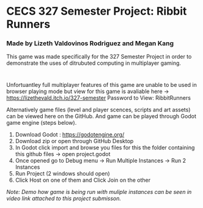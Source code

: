 # CECS 327 Semester Project: Ribbit Runners

### Made by Lizeth Valdovinos Rodriguez and Megan Kang

This game was made specifically for the 327 Semester Project in order to demonstrate the uses of ditrubuted computing in multiplayer gaming.

#
Unfortuantley full multiplayer features of this game are unable to be used in browser playing mode but view for this game is avaliable here -> https://lizethevald.itch.io/327-semester
Password to View: RibbitRunners


 Alternatively game files (level and player scences, scripts and art assets) can be viewed here on the GitHub. And game can be played through Godot game engine (steps below).

1. Download Godot : https://godotengine.org/
2. Download zip or open through GitHub Desktop
3. In Godot click import and browse you files for this the folder containing this github files -> open project.godot
4. Once opened go to Debug menu -> Run Multiple Instances -> Run 2 Instances 
5. Run Project (2 windows should open) 
6. Click Host on one of them and Click Join on the other

*Note: Demo how game is being run with muliple instances can be seen in video link attached to this project submisson.*



 
